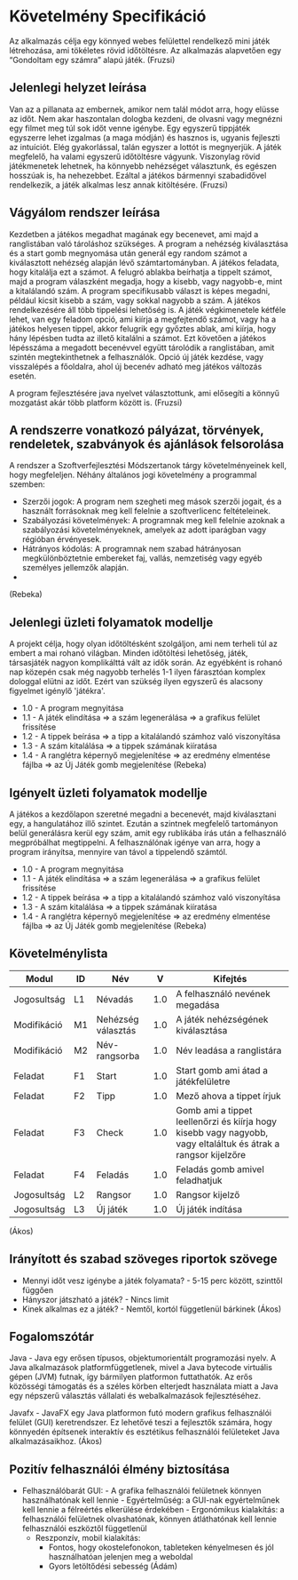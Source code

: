 # Követelmény Specifikáció

  Az alkalmazás célja egy könnyed webes felülettel rendelkező mini játék létrehozása, ami tökéletes rövid időtöltésre. Az alkalmazás alapvetően egy “Gondoltam egy számra” alapú játék. 
(Fruzsi)

## Jelenlegi helyzet leírása

  Van az a pillanata az embernek, amikor nem talál módot arra, hogy elüsse az időt. Nem akar haszontalan dologba kezdeni, de olvasni vagy megnézni egy filmet meg túl sok időt venne igénybe. Egy egyszerű tippjáték egyszerre lehet izgalmas (a maga módján) és hasznos is, ugyanis fejleszti az intuíciót. Elég gyakorlással, talán egyszer a lottót is megnyerjük. 
  A játék megfelelő, ha valami egyszerű időtöltésre vágyunk. Viszonylag rövid játékmenetek lehetnek, ha könnyebb nehézséget választunk, és egészen hosszúak is, ha nehezebbet. Ezáltal a játékos bármennyi szabadidővel rendelkezik, a játék alkalmas lesz annak kitöltésére.
(Fruzsi)

## Vágyálom rendszer leírása

  Kezdetben a játékos megadhat magának egy becenevet, ami majd a ranglistában való tároláshoz szükséges. A program a nehézség kiválasztása és a start gomb megnyomása után generál egy random számot a kiválasztott nehézség alapján lévő számtartományban. A játékos feladata, hogy kitalálja ezt a számot. A felugró ablakba beírhatja a tippelt számot, majd a program válaszként megadja, hogy a kisebb, vagy nagyobb-e, mint a kitalálandó szám. A program specifikusabb választ is képes megadni, például kicsit kisebb a szám, vagy sokkal nagyobb a szám. A játékos rendelkezésére áll több tippelési lehetőség is. A játék végkimenetele kétféle lehet, van egy feladom opció, ami kiírja a megfejtendő számot, vagy ha a játékos helyesen tippel, akkor felugrik egy győztes ablak, ami kiírja, hogy hány lépésben tudta az illető kitalálni a számot. Ezt követően a játékos lépésszáma a megadott becenévvel együtt tárolódik a ranglistában, amit szintén megtekinthetnek a felhasználók. Opció új játék kezdése, vagy visszalépés a főoldalra, ahol új becenév adható meg játékos változás esetén.
  
  A program fejlesztésére java nyelvet választottunk, ami elősegíti a könnyű mozgatást akár több platform között is. 
(Fruzsi)

## A rendszerre vonatkozó pályázat, törvények, rendeletek, szabványok és ajánlások felsorolása

  A rendszer a Szoftverfejlesztési Módszertanok tárgy követelményeinek kell, hogy megfeleljen.
Néhány általános jogi követelmény a programmal szemben:
* Szerzői jogok: A program nem szegheti meg mások szerzői jogait, és a használt forrásoknak meg kell felelnie a szoftverlicenc feltételeinek.
* Szabályozási követelmények: A programnak meg kell felelnie azoknak a szabályozási követelményeknek, amelyek az adott iparágban vagy régióban érvényesek.
* Hátrányos kódolás: A programnak nem szabad hátrányosan megkülönböztetnie embereket faj, vallás, nemzetiség vagy egyéb személyes jellemzők alapján.
* 
(Rebeka)

## Jelenlegi üzleti folyamatok modellje

A projekt célja, hogy olyan időtöltésként szolgáljon, ami nem terheli túl az embert a mai rohanó világban. Minden időtöltési lehetőség, játék, társasjáték nagyon komplikálttá vált az idők során. Az egyébként is rohanó nap közepén csak még nagyobb terhelés 1-1 ilyen fárasztóan komplex dologgal elütni az időt. Ezért van szükség ilyen egyszerű és alacsony figyelmet igénylő 'játékra'.
* 1.0 - A program megnyitása
* 1.1 - A játék elindítása => a szám legenerálása => a grafikus felület frissítése
* 1.2 - A tippek beírása => a tipp a kitalálandó számhoz való viszonyítása
* 1.3 - A szám kitalálása => a tippek számának kiíratása
* 1.4 - A ranglétra képernyő megjelenítése => az eredmény elmentése fájlba => az Új Játék gomb megjelenítése
(Rebeka)
## Igényelt üzleti folyamatok modellje

A játékos a kezdőlapon szeretné megadni a becenevét, majd kiválasztani egy, a hangulatához illő szintet. Ezután a szintnek megfelelő tartományon belül generálásra kerül egy szám, amit egy rublikába írás után a felhasználó megpróbálhat megtippelni. A felhasználónak igénye van arra, hogy a program irányítsa, mennyire van távol a tippelendő számtól.
* 1.0 - A program megnyitása
* 1.1 - A játék elindítása => a szám legenerálása => a grafikus felület frissítése
* 1.2 - A tippek beírása => a tipp a kitalálandó számhoz való viszonyítása
* 1.3 - A szám kitalálása => a tippek számának kiíratása
* 1.4 - A ranglétra képernyő megjelenítése => az eredmény elmentése fájlba => az Új Játék gomb megjelenítése
(Rebeka)
## Követelménylista

| Modul       | ID  | Név               | V   | Kifejtés                                       |
|-------------|-----|-------------------|-----|------------------------------------------------|
| Jogosultság | L1  | Névadás           | 1.0 | A felhasználó nevének megadása                |
| Modifikáció | M1  | Nehézség választás| 1.0 | A játék nehézségének kiválasztása             |
| Modifikáció | M2  | Név-rangsorba     | 1.0 | Név leadása a ranglistára                     |
| Feladat     | F1  | Start             | 1.0 | Start gomb ami átad a játékfelületre          |
| Feladat     | F2  | Tipp              | 1.0 | Mező ahova a tippet írjuk                     |
| Feladat     | F3  | Check             | 1.0 | Gomb ami a tippet leellenőrzi és kiírja hogy kisebb vagy nagyobb, vagy eltaláltuk és átrak a rangsor kijelzőre |
| Feladat     | F4  | Feladás           | 1.0 | Feladás gomb amivel feladhatjuk              |
| Jogosultság | L2  | Rangsor           | 1.0 | Rangsor kijelző                               |
| Jogosultság | L3  | Új játék          | 1.0 | Új játék indítása                              |
(Ákos)


## Irányított és szabad szöveges riportok szövege

- Mennyi időt vesz igénybe a játék folyamata?   -  5-15 perc között, szinttől függően
- Hányszor játszható a játék?  -   Nincs limit
- Kinek alkalmas ez a játék?  -   Nemtől, kortól függetlenül bárkinek
(Ákos)

## Fogalomszótár
  Java  -  Java egy erősen típusos, objektumorientált programozási nyelv. A Java alkalmazások platformfüggetlenek, mivel a Java bytecode virtuális gépen (JVM) futnak, így bármilyen platformon futtathatók. Az erős közösségi támogatás és a széles körben elterjedt használata miatt a Java egy népszerű választás vállalati és webalkalmazások fejlesztéséhez.
  
  Javafx  -  JavaFX egy Java platformon futó modern grafikus felhasználói felület (GUI) keretrendszer. Ez lehetővé teszi a fejlesztők számára, hogy könnyedén építsenek interaktív és esztétikus felhasználói felületeket Java alkalmazásaikhoz.
(Ákos)

## Pozitív felhasználói élmény biztosítása
- Felhasználóbarát GUI:
      - A grafika felhasználói felületnek könnyen használhatónak kell lennie
      - Egyértelműség: a GUI-nak egyértelműnek kell lennie a félreértés elkerülése érdekében
      - Ergonómikus kialakítás: a felhasználói felületnek olvashatónak, könnyen átláthatónak kell lennie felhasználói eszköztől függetlenül
  - Reszponzív, mobil kialakítás:
      - Fontos, hogy okostelefonokon, tableteken kényelmesen és jól használhatóan jelenjen meg a weboldal
      - Gyors letöltődési sebesség
(Ádám)
